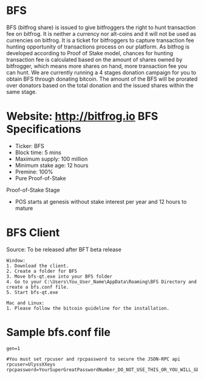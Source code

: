 BFS
===
BFS (bitfrog share) is issued to give bitfroggers the right to hunt transaction fee on bitfrog. It is neither a currency nor alt-coins and it will not be used as currencies on bitfrog. It is a ticket for bitfroggers to capture transaction fee hunting opportunity of transactions process on our platform.
As bitfrog is developed according to Proof of Stake model, chances for hunting transaction fee is calculated based on the amount of shares owned by bitfrogger, which means more shares on hand, more transaction fee you can hunt.
We are currently running a 4 stages donation campaign for you to obtain BFS through donating bitcoin. The amount of the BFS will be prorated over donators based on the total donation and the issued shares within the same stage.

Website: http://bitfrog.io
BFS Specifications
===
- Ticker: BFS
- Block time: 5 mins
- Maximum supply: 100 million
- Minimum stake age: 12 hours
- Premine: 100%
- Pure Proof-of-Stake

Proof-of-Stake Stage
- POS starts at genesis without stake interest per year and 12 hours to mature

BFS Client
===
Source: To be released after BFT beta release

```
Window:
1. Download the client.
2. Create a folder for BFS
3. Move bfs-qt.exe into your BFS folder
4. Go to your C:\Users\You_User_Name\AppData\Roaming\BFS Directory and create a bfs.conf file.
5. Start bfs-qt.exe

Mac and Linux:
1. Please follow the bitcoin guideline for the installation. 

```

Sample bfs.conf file
===
```
gen=1

#You must set rpcuser and rpcpassword to secure the JSON-RPC api 
rpcuser=UlyssXXeys
rpcpassword=YourSuperGreatPasswordNumber_DO_NOT_USE_THIS_OR_YOU_WILL_GET_ROBBED
```
